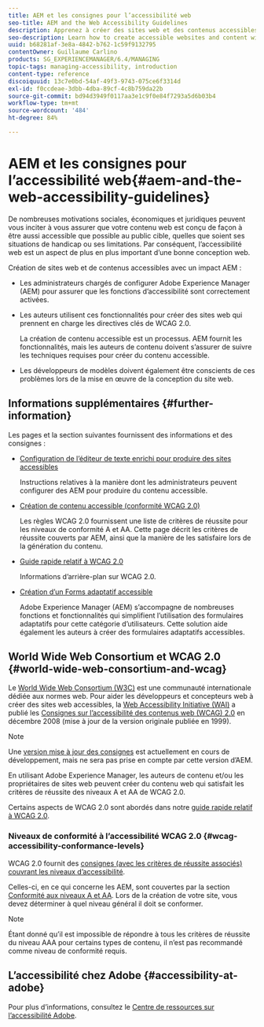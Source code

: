 ```yaml
---
title: AEM et les consignes pour l’accessibilité web
seo-title: AEM and the Web Accessibility Guidelines
description: Apprenez à créer des sites web et des contenus accessibles avec AEM.
seo-description: Learn how to create accessible websites and content with AEM.
uuid: b68281af-3e8a-4842-b762-1c59f9132795
contentOwner: Guillaume Carlino
products: SG_EXPERIENCEMANAGER/6.4/MANAGING
topic-tags: managing-accessibility, introduction
content-type: reference
discoiquuid: 13c7e0bd-54af-49f3-9743-075ce6f3314d
exl-id: f0ccdeae-3dbb-4dba-89cf-4c8b759da22b
source-git-commit: bd94d3949f0117aa3e1c9f0e84f7293a5d6b03b4
workflow-type: tm+mt
source-wordcount: '484'
ht-degree: 84%

---
```


# AEM et les consignes pour l’accessibilité web{#aem-and-the-web-accessibility-guidelines}

De nombreuses motivations sociales, économiques et juridiques peuvent vous inciter à vous assurer que votre contenu web est conçu de façon à être aussi accessible que possible au public cible, quelles que soient ses situations de handicap ou ses limitations. Par conséquent, l’accessibilité web est un aspect de plus en plus important d’une bonne conception web.

Création de sites web et de contenus accessibles avec un impact AEM :

* Les administrateurs chargés de configurer Adobe Experience Manager (AEM) pour assurer que les fonctions d’accessibilité sont correctement activées.
* Les auteurs utilisent ces fonctionnalités pour créer des sites web qui prennent en charge les directives clés de WCAG 2.0.

   La création de contenu accessible est un processus. AEM fournit les fonctionnalités, mais les auteurs de contenu doivent s’assurer de suivre les techniques requises pour créer du contenu accessible.

* Les développeurs de modèles doivent également être conscients de ces problèmes lors de la mise en œuvre de la conception du site web.

## Informations supplémentaires {#further-information}

Les pages et la section suivantes fournissent des informations et des consignes :

* [Configuration de l’éditeur de texte enrichi pour produire des sites accessibles](/help/sites-administering/rte-accessible-content.md)

   Instructions relatives à la manière dont les administrateurs peuvent configurer des AEM pour produire du contenu accessible.

* [Création de contenu accessible (conformité WCAG 2.0)](/help/sites-authoring/creating-accessible-content.md)

   Les règles WCAG 2.0 fournissent une liste de critères de réussite pour les niveaux de conformité A et AA. Cette page décrit les critères de réussite couverts par AEM, ainsi que la manière de les satisfaire lors de la génération du contenu.

* [Guide rapide relatif à WCAG 2.0](/help/managing/qg-wcag.md)

   Informations d’arrière-plan sur WCAG 2.0.

* [Création d’un Forms adaptatif accessible](/help/forms/using/creating-accessible-adaptive-forms.md)

   Adobe Experience Manager (AEM) s’accompagne de nombreuses fonctions et fonctionnalités qui simplifient l’utilisation des formulaires adaptatifs pour cette catégorie d’utilisateurs. Cette solution aide également les auteurs à créer des formulaires adaptatifs accessibles.

## World Wide Web Consortium et WCAG 2.0 {#world-wide-web-consortium-and-wcag}

Le [World Wide Web Consortium (W3C)](https://www.w3.org/) est une communauté internationale dédiée aux normes web. Pour aider les développeurs et concepteurs web à créer des sites web accessibles, la [Web Accessibility Initiative (WAI)](https://www.w3.org/WAI/) a publié les [Consignes sur l’accessibilité des contenus web (WCAG) 2.0](https://www.w3.org/TR/WCAG20/) en décembre 2008 (mise à jour de la version originale publiée en 1999).

>[!NOTE]
>
>Une [version mise à jour des consignes](https://www.w3.org/TR/WCAG21/) est actuellement en cours de développement, mais ne sera pas prise en compte par cette version d’AEM.

En utilisant Adobe Experience Manager, les auteurs de contenu et/ou les propriétaires de sites web peuvent créer du contenu web qui satisfait les critères de réussite des niveaux A et AA de WCAG 2.0.

Certains aspects de WCAG 2.0 sont abordés dans notre [guide rapide relatif à WCAG 2.0](/help/managing/qg-wcag.md).

### Niveaux de conformité à l’accessibilité WCAG 2.0 {#wcag-accessibility-conformance-levels}

WCAG 2.0 fournit des [consignes (avec les critères de réussite associés) couvrant les niveaux d’accessibilité](https://www.w3.org/TR/UNDERSTANDING-WCAG20/conformance.html).

Celles-ci, en ce qui concerne les AEM, sont couvertes par la section [Conformité aux niveaux A et AA](/help/sites-authoring/creating-accessible-content.md). Lors de la création de votre site, vous devez déterminer à quel niveau général il doit se conformer.

>[!NOTE]
>
>Étant donné qu’il est impossible de répondre à tous les critères de réussite du niveau AAA pour certains types de contenu, il n’est pas recommandé comme niveau de conformité requis.

## L’accessibilité chez Adobe  {#accessibility-at-adobe}

Pour plus d’informations, consultez le [Centre de ressources sur l’accessibilité Adobe](https://www.adobe.com/accessibility/).
